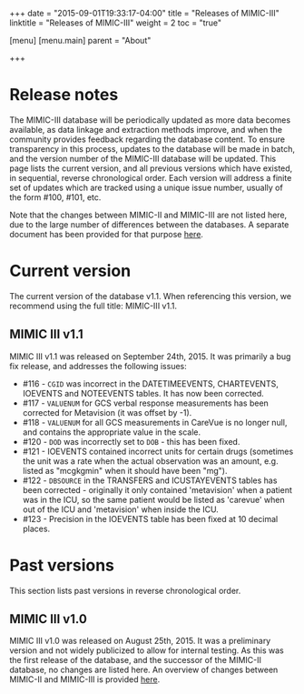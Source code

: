 +++
date = "2015-09-01T19:33:17-04:00"
title = "Releases of MIMIC-III"
linktitle = "Releases of MIMIC-III"
weight = 2
toc = "true"

[menu]
  [menu.main]
    parent = "About"

+++

# Release notes

The MIMIC-III database will be periodically updated as more data becomes available, as data linkage and extraction methods improve, and when the community provides feedback regarding the database content.
To ensure transparency in this process, updates to the database will be made in batch, and the version number of the MIMIC-III database will be updated.
This page lists the current version, and all previous versions which have existed,  in sequential, reverse chronological order.
Each version will address a finite set of updates which are tracked using a unique issue number, usually of the form #100, #101, etc.

Note that the changes between MIMIC-II and MIMIC-III are not listed here, due to the large number of differences between the databases. A separate document has been provided for that purpose [here](/archive/mimic-releases).

# Current version

The current version of the database v1.1. When referencing this version, we recommend using the full title: MIMIC-III v1.1.

## MIMIC III v1.1

MIMIC III v1.1 was released on September 24th, 2015. It was primarily a bug fix release, and addresses the following issues:

* #116 - `CGID` was incorrect in the DATETIMEEVENTS, CHARTEVENTS, IOEVENTS and NOTEEVENTS tables. It has now been corrected.
* #117 - `VALUENUM` for GCS verbal response measurements has been corrected for Metavision (it was offset by -1).
* #118 - `VALUENUM` for all GCS measurements in CareVue is no longer null, and contains the appropriate value in the scale.
* #120 - `DOD` was incorrectly set to `DOB` - this has been fixed.
* #121 - IOEVENTS contained incorrect units for certain drugs (sometimes the unit was a rate when the actual observation was an amount, e.g. listed as "mcgkgmin" when it should have been "mg").
* #122 - `DBSOURCE` in the TRANSFERS and ICUSTAYEVENTS tables has been corrected - originally it only contained 'metavision' when a patient was in the ICU, so the same patient would be listed as 'carevue' when out of the ICU and 'metavision' when inside the ICU.
* #123 - Precision in the IOEVENTS table has been fixed at 10 decimal places.

# Past versions

This section lists past versions in reverse chronological order.

## MIMIC III v1.0

MIMIC III v1.0 was released on August 25th, 2015. It was a preliminary version and not widely publicized to allow for internal testing. As this was the first release of the database, and the successor of the MIMIC-II database, no changes are listed here. An overview of changes between MIMIC-II and MIMIC-III is provided [here](/archive/mimic-releases).
